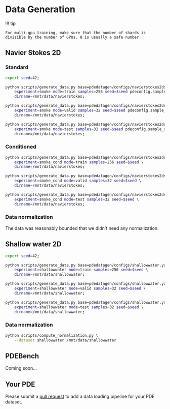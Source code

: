 # Data Generation

!!! tip

    For multi-gpu training, make sure that the number of shards is divisible by the number of GPUs. 8 is usually a safe number.

## Navier Stokes 2D

### Standard

```bash
export seed=42;

python scripts/generate_data.py base=pdedatagen/configs/navierstokes2dsmoke.yaml \ 
    experiment=smoke mode=train samples=256 seed=$seed pdeconfig.sample_rate=4 \  
    dirname=/mnt/data/navierstokes;

python scripts/generate_data.py base=pdedatagen/configs/navierstokes2dsmoke.yaml \ 
    experiment=smoke mode=valid samples=32 seed=$seed pdeconfig.sample_rate=4 \ 
    dirname=/mnt/data/navierstokes;

python scripts/generate_data.py base=pdedatagen/configs/navierstokes2dsmoke.yaml \         
    experiment=smoke mode=test samples=32 seed=$seed pdeconfig.sample_rate=4 \
    dirname=/mnt/data/navierstokes;
```

### Conditioned

```bash
python scripts/generate_data.py base=pdedatagen/configs/navierstokes2dsmoke.yaml \ 
    experiment=smoke_cond mode=train samples=256 seed=$seed \  
    dirname=/mnt/data/navierstokes;

python scripts/generate_data.py base=pdedatagen/configs/navierstokes2dsmoke.yaml \ 
    experiment=smoke_cond mode=valid samples=32 seed=$seed \ 
    dirname=/mnt/data/navierstokes;

python scripts/generate_data.py base=pdedatagen/configs/navierstokes2dsmoke.yaml \         
    experiment=smoke_cond mode=test samples=32 seed=$seed \
    dirname=/mnt/data/navierstokes;
```

### Data normalization

The data was reasonably bounded that we didn't need any normalization.

## Shallow water 2D

```bash
export seed=42;

python scripts/generate_data.py base=pdedatagen/configs/shallowwater.yaml \ 
    experiment=shallowwater mode=train samples=256 seed=$seed \  
    dirname=/mnt/data/shallowwater;

python scripts/generate_data.py base=pdedatagen/configs/shallowwater.yaml \ 
    experiment=shallowwater mode=valid samples=32 seed=$seed \ 
    dirname=/mnt/data/shallowwater;

python scripts/generate_data.py base=pdedatagen/configs/shallowwater.yaml \         
    experiment=shallowwater mode=test samples=32 seed=$seed \
    dirname=/mnt/data/shallowwater;
```

### Data normalization

```bash
python scripts/compute_normalization.py \
    --dataset shallowwater /mnt/data/shallowwater
```

## PDEBench

Coming soon...

## Your PDE

Please submit a [pull request](https://github.com/microsoft/pdearena) to add a data loading pipeline for your PDE dataset.